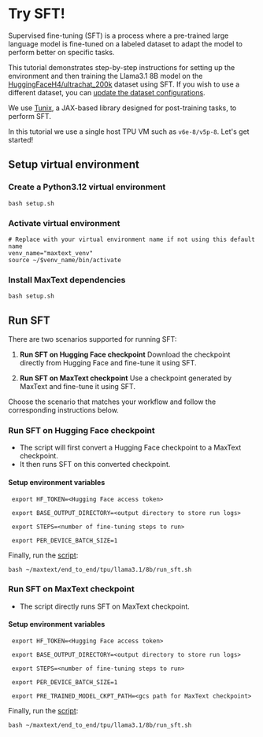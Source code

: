 <!--
 Copyright 2023–2025 Google LLC

 Licensed under the Apache License, Version 2.0 (the "License");
 you may not use this file except in compliance with the License.
 You may obtain a copy of the License at

      https://www.apache.org/licenses/LICENSE-2.0

 Unless required by applicable law or agreed to in writing, software
 distributed under the License is distributed on an "AS IS" BASIS,
 WITHOUT WARRANTIES OR CONDITIONS OF ANY KIND, either express or implied.
 See the License for the specific language governing permissions and
 limitations under the License.
 -->

# Try SFT!
Supervised fine-tuning (SFT) is a process where a pre-trained large language model is fine-tuned on a labeled dataset to adapt the model to perform better on specific tasks.

This tutorial demonstrates step-by-step instructions for setting up the environment and then training the Llama3.1 8B model on the [HuggingFaceH4/ultrachat_200k](https://huggingface.co/datasets/HuggingFaceH4/ultrachat_200k) dataset using SFT. If you wish to use a different dataset, you can [update the dataset configurations](https://github.com/AI-Hypercomputer/maxtext/blob/main/MaxText/configs/sft.yml).

We use [Tunix](https://github.com/google/tunix), a JAX-based library designed for post-training tasks, to perform SFT.

In this tutorial we use a single host TPU VM such as `v6e-8/v5p-8`. Let's get started!

## Setup virtual environment

### Create a Python3.12 virtual environment
```
bash setup.sh
```

### Activate virtual environment
```
# Replace with your virtual environment name if not using this default name
venv_name="maxtext_venv"
source ~/$venv_name/bin/activate
```

### Install MaxText dependencies
```
bash setup.sh
```

## Run SFT
There are two scenarios supported for running SFT:
1. **Run SFT on Hugging Face checkpoint**
    Download the checkpoint directly from Hugging Face and fine-tune it using SFT.

2. **Run SFT on MaxText checkpoint**
    Use a checkpoint generated by MaxText and fine-tune it using SFT.

Choose the scenario that matches your workflow and follow the corresponding instructions below.

### Run SFT on Hugging Face checkpoint
* The script will first convert a Hugging Face checkpoint to a MaxText checkpoint.
* It then runs SFT on this converted checkpoint.

#### Setup environment variables
```
 export HF_TOKEN=<Hugging Face access token>

 export BASE_OUTPUT_DIRECTORY=<output directory to store run logs>

 export STEPS=<number of fine-tuning steps to run>

 export PER_DEVICE_BATCH_SIZE=1
```

Finally, run the [script](https://github.com/AI-Hypercomputer/maxtext/blob/main/end_to_end/tpu/llama3.1/8b/run_sft.sh):
```
bash ~/maxtext/end_to_end/tpu/llama3.1/8b/run_sft.sh
```

### Run SFT on MaxText checkpoint
* The script directly runs SFT on MaxText checkpoint.

#### Setup environment variables
```
 export HF_TOKEN=<Hugging Face access token>

 export BASE_OUTPUT_DIRECTORY=<output directory to store run logs>

 export STEPS=<number of fine-tuning steps to run>

 export PER_DEVICE_BATCH_SIZE=1

 export PRE_TRAINED_MODEL_CKPT_PATH=<gcs path for MaxText checkpoint>
```

Finally, run the [script](https://github.com/AI-Hypercomputer/maxtext/blob/main/end_to_end/tpu/llama3.1/8b/run_sft.sh):
```
bash ~/maxtext/end_to_end/tpu/llama3.1/8b/run_sft.sh
```
